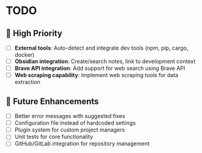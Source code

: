 # TODO

## 🚀 High Priority
- [ ] **External tools**: Auto-detect and integrate dev tools (npm, pip, cargo, docker)
- [ ] **Obsidian integration**: Create/search notes, link to development context
- [ ] **Brave API integration**: Add support for web search using Brave API
- [ ] **Web scraping capability**: Implement web scraping tools for data extraction

## 🔮 Future Enhancements
- [ ] Better error messages with suggested fixes
- [ ] Configuration file instead of hardcoded settings
- [ ] Plugin system for custom project managers
- [ ] Unit tests for core functionality
- [ ] GitHub/GitLab integration for repository management